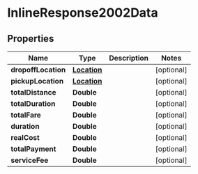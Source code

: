 
# InlineResponse2002Data

## Properties
Name | Type | Description | Notes
------------ | ------------- | ------------- | -------------
**dropoffLocation** | [**Location**](Location.md) |  |  [optional]
**pickupLocation** | [**Location**](Location.md) |  |  [optional]
**totalDistance** | **Double** |  |  [optional]
**totalDuration** | **Double** |  |  [optional]
**totalFare** | **Double** |  |  [optional]
**duration** | **Double** |  |  [optional]
**realCost** | **Double** |  |  [optional]
**totalPayment** | **Double** |  |  [optional]
**serviceFee** | **Double** |  |  [optional]



